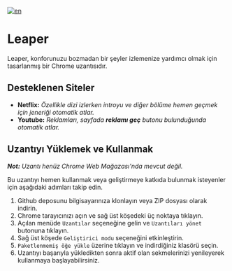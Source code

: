 [![en](https://img.shields.io/badge/lang-en-red.svg)](https://github.com/emirhansirkeci/skip-it/blob/main/README.md)

# Leaper

Leaper, konforunuzu bozmadan bir şeyler izlemenize yardımcı olmak için tasarlanmış bir Chrome uzantısıdır.

## Desteklenen Siteler

- **Netflix:**
  _Özellikle dizi izlerken introyu ve diğer bölüme hemen geçmek için jeneriği otomatik atlar._
- **Youtube:**
  _Reklamları, sayfada **reklamı geç** butonu bulunduğunda otomatik atlar._

## Uzantıyı Yüklemek ve Kullanmak

_**Not:** Uzantı henüz Chrome Web Mağazası'nda mevcut değil._

Bu uzantıyı hemen kullanmak veya geliştirmeye katkıda bulunmak isteyenler için aşağıdaki adımları takip edin.

1. Github deposunu bilgisayarınıza klonlayın veya ZIP dosyası olarak indirin.
2. Chrome tarayıcınızı açın ve sağ üst köşedeki üç noktaya tıklayın.
3. Açılan menüde `Uzantılar` seçeneğine gelin ve `Uzantıları yönet` butonuna tıklayın.
4. Sağ üst köşede `Geliştirici modu` seçeneğini etkinleştirin.
5. `Paketlenmemiş öğe yükle` üzerine tıklayın ve indirdiğiniz klasörü seçin.
6. Uzantıyı başarıyla yükledikten sonra aktif olan sekmelerinizi yenileyerek kullanmaya başlayabilirsiniz.
